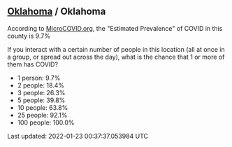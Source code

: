 
## [Oklahoma](/united-states/oklahoma) / Oklahoma

According to [MicroCOVID.org](http://microcovid.org),
the "Estimated Prevalence" of COVID in this county is 9.7%

If you interact with a certain number of people in this location
(all at once in a group, or spread out across the day), what is the chance that
1 or more of them has COVID?

- 1 person: 9.7%
- 2 people: 18.4%
- 3 people: 26.3%
- 5 people: 39.8%
- 10 people: 63.8%
- 25 people: 92.1%
- 100 people: 100.0%

Last updated: 2022-01-23 00:37:37.053984 UTC
